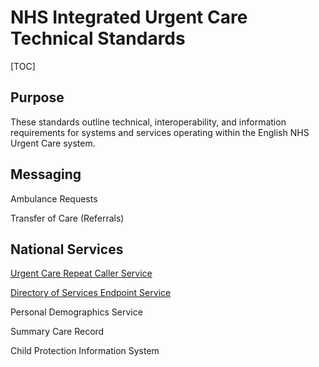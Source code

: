 # NHS Integrated Urgent Care Technical Standards

[TOC]

## Purpose

These standards outline technical, interoperability, and information requirements for systems and services operating within the English NHS Urgent Care system.



## Messaging

Ambulance Requests

Transfer of Care (Referrals)



## National Services

[Urgent Care Repeat Caller Service](repeat_caller_service.md)

[Directory of Services Endpoint Service](endpoint_location.md)

Personal Demographics Service

Summary Care Record

Child Protection Information System

